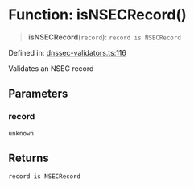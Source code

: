 # Function: isNSECRecord()

> **isNSECRecord**(`record`): `record is NSECRecord`

Defined in: [dnssec-validators.ts:116](https://github.com/Nick2bad4u/dnsValidator/blob/main/src/dnssec-validators.ts#L116)

Validates an NSEC record

## Parameters

### record

`unknown`

## Returns

`record is NSECRecord`

